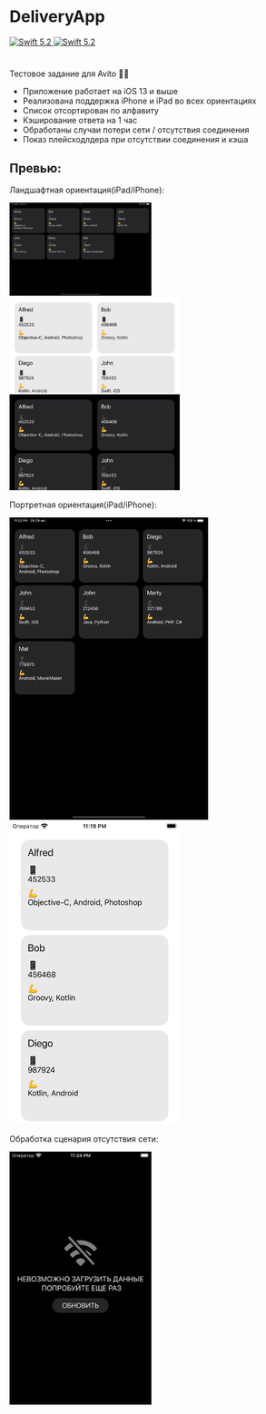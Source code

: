 # DeliveryApp

<a href="https://swift.org">
    <img src="https://img.shields.io/badge/swift-5.6-brightgreen.svg" alt="Swift 5.2">
</a>
<a href="https://swift.org">
    <img src="https://img.shields.io/badge/ios-13.0-blue.svg" alt="Swift 5.2">
</a>

#

Тестовое задание для Avito 👨‍💻

* Приложение работает на iOS 13 и выше
* Реализована поддержка iPhone и iPad во всех ориентациях
* Список отсортирован по алфавиту
* Кэширование ответа на 1 час
* Обработаны случаи потери сети / отсутствия соединения
* Показ плейсходлдера при отсутствии соединения и кэша

## Превью:


Ландшафтная ориентация(iPad/iPhone):
<p float="center">
  <img src="/Previews/iPad_dark_land.png" width="250" />
  <img src="/Previews/iPhone_light_land.png" width="300" />
  <img src="/Previews/iPhone_dark_land.png" width="300" />
</p>


Портретная ориентация(iPad/iPhone):
<p float="center">
  <img src="/Previews/iPad_dark_port.png" width="350" /> 
  <img src="/Previews/iPhone_light_port.png" width="300" />
</p>


Обработка сценария отсутствия сети:
<p float="center">
  <img src="/Previews/iPhone_dark_no_connection.png" width="250" />
</p>

